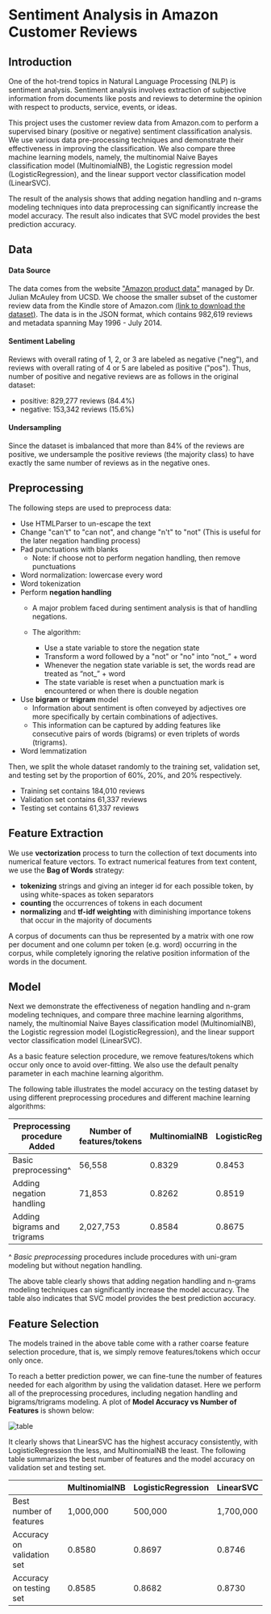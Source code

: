 # Sentiment Analysis in Amazon Customer Reviews

<a id='1'></a>
## Introduction

One of the hot-trend topics in Natural Language Processing (NLP) is sentiment analysis. Sentiment analysis involves extraction of subjective information from documents like posts and reviews to determine the opinion with respect to products, service, events, or ideas.

This project uses the customer review data from Amazon.com to perform a supervised binary (positive or negative) sentiment classification analysis. We use various data pre-processing techniques and demonstrate their effectiveness in improving the classification. We also compare three machine learning models, namely, the multinomial Naive Bayes classification model (MultinomialNB), the Logistic regression model (LogisticRegression), and the linear support vector classification model (LinearSVC).  

The result of the analysis shows that adding negation handling and n-grams modeling techniques into data preprocessing can significantly increase the model accuracy. The result also indicates that SVC model provides the best prediction accuracy. 

<a id='2'></a>
## Data

#### Data Source
The data comes from the website ["Amazon product data"](http://jmcauley.ucsd.edu/data/amazon/) managed by Dr. Julian McAuley from UCSD. We choose the smaller subset of the customer review data from the Kindle store of Amazon.com [(link to download the dataset)](http://snap.stanford.edu/data/amazon/productGraph/categoryFiles/reviews_Kindle_Store_5.json.gz). The data is in the JSON format, which contains 982,619 reviews and metadata spanning May 1996 - July 2014. 

#### Sentiment Labeling
Reviews with overall rating of 1, 2, or 3 are labeled as negative ("neg"), and reviews with overall rating of 4 or 5 are labeled as positive ("pos"). Thus, number of positive and negative reviews are as follows in the original dataset:

* positive: 829,277 reviews (84.4%)
* negative: 153,342 reviews (15.6%)

#### Undersampling

Since the dataset is imbalanced that more than 84% of the reviews are positive, we undersample the positive reviews (the majority class) to have exactly the same number of reviews as in the negative ones.



<a id='3'></a>
## Preprocessing  

The following steps are used to preprocess data:

* Use HTMLParser to un-escape the text
* Change "can't" to "can not", and change "n't" to "not" (This is useful for the later negation handling process)
* Pad punctuations with blanks
  * Note: if choose not to perform negation handling, then remove punctuations
* Word normalization: lowercase every word
* Word tokenization
* Perform **negation handling**
  * A major problem faced during sentiment analysis is that of handling negations.
 
  * The algorithm:
    * Use a state variable to store the negation state
    * Transform a word followed by a "not" or "no" into “not_” + word
    * Whenever the negation state variable is set, the words read are treated as “not_” + word
    * The state variable is reset when a punctuation mark is encountered or when there is double negation
* Use **bigram** or **trigram** model
  * Information about sentiment is often conveyed by adjectives ore more specifically by certain combinations of adjectives. 
  * This information can be captured by adding features like consecutive pairs of words (bigrams) or even triplets of words (trigrams).
* Word lemmatization

Then, we split the whole dataset randomly to the training set, validation set, and testing set by the proportion of 60%, 20%, and 20% respectively.
* Training set contains 184,010 reviews
* Validation set contains 61,337 reviews
* Testing set contains 61,337 reviews

<a id='4'></a>
## Feature Extraction

We use **vectorization** process to turn the collection of text documents into numerical feature vectors.
To extract numerical features from text content, we use the **Bag of Words** strategy:  

* **tokenizing** strings and giving an integer id for each possible token, by using white-spaces as token separators
* **counting** the occurrences of tokens in each document
* **normalizing** and **tf-idf weighting** with diminishing importance tokens that occur in the majority of documents

A corpus of documents can thus be represented by a matrix with one row per document and one column per token (e.g. word) occurring in the corpus, while completely ignoring the relative position information of the words in the document.

<a id='5'></a>
## Model

Next we demonstrate the effectiveness of negation handling and n-gram modeling techniques, and compare three machine learning algorithms, namely, the multinomial Naive Bayes classification model (MultinomialNB), the Logistic regression model (LogisticRegression), and the linear support vector classification model (LinearSVC).  

As a basic feature selection procedure, we remove features/tokens which occur only once to avoid over-fitting. We also use the default penalty parameter in each machine learning algorithm.  

The following table illustrates the model accuracy on the testing dataset by using different preprocessing procedures and different machine learning algorithms:

|Preprocessing procedure Added 	| Number of features/tokens | MultinomialNB  	| LogisticRegression  	| LinearSVC  	|
|---	                    |---	                    |---	            |---	                | ---           |
|Basic preprocessing^       | 56,558                    | 0.8329  	        | 0.8453   	            | 0.8485     	|
|Adding negation handling   | 71,853                    | 0.8262         	| 0.8519              	| 0.8562     	|
|Adding bigrams and trigrams| 2,027,753                 | 0.8584         	| 0.8675              	| 0.8731     	|

^ *Basic preprocessing* procedures include procedures with uni-gram modeling but without negation handling. 

The above table clearly shows that adding negation handling and n-grams modeling techniques can significantly increase the model accuracy. The table also indicates that SVC model provides the best prediction accuracy. 

<a id='6'></a>
## Feature Selection

The models trained in the above table come with a rather coarse feature selection procedure, that is, we simply remove features/tokens which occur only once.  

To reach a better prediction power, we can fine-tune the number of features needed for each algorithm by using the validation dataset. Here we perform all of the preprocessing procedures, including negation handling and bigrams/trigrams modeling. A plot of **Model Accuracy vs Number of Features** is shown below:

![table](model_accuracy.png?raw=true "Title")

It clearly shows that LinearSVC has the highest accuracy consistently, with LogisticRegression the less, and MultinomialNB the least. The following table summarizes the best number of features and the model accuracy on validation set and testing set.

|                          	| MultinomialNB  	| LogisticRegression  	| LinearSVC  	|
|---	                       |---	             |---	                  |---	         |
|Best number of features    | 1,000,000  	    | 500,000   	          | 1,700,000  	|
|Accuracy on validation set | 0.8580          | 0.8697              	| 0.8746     	|
|Accuracy on testing set    | 0.8585          | 0.8682              	| 0.8730     	|








